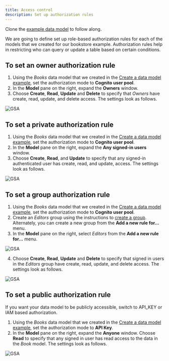 ```yaml
---
title: Access control
description: Set up authorization rules
---
```


<amplify-callout warning>

Clone the [example data model](~/console/data/data-model.md#data-modeling-example) to follow along.

</amplify-callout>

We are going to define set up role-based authorization rules for each of the models that we created for our bookstore example. Authorization rules help in restricting who can query or update a table based on certain conditions.

## To set an owner authorization rule
1. Using the *Books* data model that we created in the [Create a data model example](~/console/data/data-model.md#Create-a-data-model-example), set the authorization mode to **Cognito user pool**.
2. In the **Model** pane on the right, expand the **Owners** window.
3. Choose **Create**, **Read**, **Update** and **Delete** to specify that *Owners* have create, read, update, and delete access. The settings look as follows.

![GSA](~/images/console/10_ownersaccess.png)

## To set a private authorization rule
1. Using the *Books* data model that we created in the [Create a data model example](~/console/data/data-model.md#Create-a-data-model-example), set the authorization mode to **Cognito user pool**.
2. In the **Model** pane on the right, expand the **Any signed-in users** window.
3. Choose **Create**, **Read**, and **Update** to specify that any signed-in authenticated user has create, read, and update, access. The settings look as follows.

![GSA](~/images/console/11_privatesaccess.png)

[\\]: * (is "user" defined as any user added via user-management in admin ui?)

## To set a group authorization rule
1. Using the *Books* data model that we created in the [Create a data model example](~/console/data/data-model.md#Create-a-data-model-example), set the authorization mode to **Cognito user pool**.
2. Create an *Editors* group using the instructions to [create a group](~/console/auth/user-management.md#To-create-a-group). Alternately, you can create a new group from the **Add a new rule for...** menu.
3. In the **Model** pane on the right, select *Editors* from the **Add a new rule for...** menu.

![GSA](~/images/console/8_menudetaileditors.png)

4. Choose **Create**, **Read**, **Update** and **Delete** to specify that signed in users in the *Editors* group have create, read, update, and delete access. The settings look as follows.

![GSA](~/images/console/9_editorgroupaccess.png)


## To set a public authorization rule

If you want your data model to be publicly accessible, switch to API_KEY or IAM based authorization.

1. Using the *Books* data model that we created in the [Create a data model example](~/console/data/data-model.md#Create-a-data-model-example), set the authorization mode to **API Key**.
2. In the **Model** pane on the right, expand the **Anyone** window. Choose **Read** to specify that any signed in user has read access to the data in the *Book* model. The settings look as follows.

![GSA](~/images/console/7_publicauthreadonly.png)